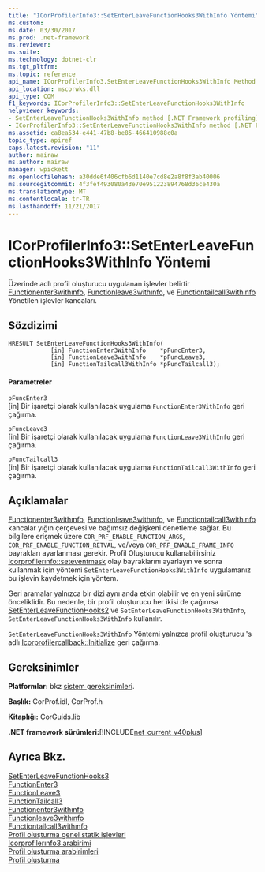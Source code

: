 ```yaml
---
title: "ICorProfilerInfo3::SetEnterLeaveFunctionHooks3WithInfo Yöntemi"
ms.custom: 
ms.date: 03/30/2017
ms.prod: .net-framework
ms.reviewer: 
ms.suite: 
ms.technology: dotnet-clr
ms.tgt_pltfrm: 
ms.topic: reference
api_name: ICorProfilerInfo3.SetEnterLeaveFunctionHooks3WithInfo Method
api_location: mscorwks.dll
api_type: COM
f1_keywords: ICorProfilerInfo3::SetEnterLeaveFunctionHooks3WithInfo
helpviewer_keywords:
- SetEnterLeaveFunctionHooks3WithInfo method [.NET Framework profiling]
- ICorProfilerInfo3::SetEnterLeaveFunctionHooks3WithInfo method [.NET Framework profiling]
ms.assetid: ca8ea534-e441-47b8-be85-466410988c0a
topic_type: apiref
caps.latest.revision: "11"
author: mairaw
ms.author: mairaw
manager: wpickett
ms.openlocfilehash: a30dde6f406cfb6d1140e7cd8e2a8f8f3ab40006
ms.sourcegitcommit: 4f3fef493080a43e70e951223894768d36ce430a
ms.translationtype: MT
ms.contentlocale: tr-TR
ms.lasthandoff: 11/21/2017
---
```

# <a name="icorprofilerinfo3setenterleavefunctionhooks3withinfo-method"></a>ICorProfilerInfo3::SetEnterLeaveFunctionHooks3WithInfo Yöntemi
Üzerinde adlı profil oluşturucu uygulanan işlevler belirtir [Functionenter3withınfo](../../../../docs/framework/unmanaged-api/profiling/functionenter3withinfo-function.md), [Functionleave3withınfo](../../../../docs/framework/unmanaged-api/profiling/functionleave3withinfo-function.md), ve [Functiontailcall3withınfo](../../../../docs/framework/unmanaged-api/profiling/functiontailcall3withinfo-function.md) Yönetilen işlevler kancaları.  
  
## <a name="syntax"></a>Sözdizimi  
  
```  
HRESULT SetEnterLeaveFunctionHooks3WithInfo(  
            [in] FunctionEnter3WithInfo    *pFuncEnter3,  
            [in] FunctionLeave3withInfo    *pFuncLeave3,  
            [in] FunctionTailcall3WithInfo *pFuncTailcall3);  
```  
  
#### <a name="parameters"></a>Parametreler  
 `pFuncEnter3`  
 [in] Bir işaretçi olarak kullanılacak uygulama `FunctionEnter3WithInfo` geri çağırma.  
  
 `pFuncLeave3`  
 [in] Bir işaretçi olarak kullanılacak uygulama `FunctionLeave3WithInfo` geri çağırma.  
  
 `pFuncTailcall3`  
 [in] Bir işaretçi olarak kullanılacak uygulama `FunctionTailcall3WithInfo` geri çağırma.  
  
## <a name="remarks"></a>Açıklamalar  
 [Functionenter3withınfo](../../../../docs/framework/unmanaged-api/profiling/functionenter3withinfo-function.md), [Functionleave3withınfo](../../../../docs/framework/unmanaged-api/profiling/functionleave3withinfo-function.md), ve [Functiontailcall3withınfo](../../../../docs/framework/unmanaged-api/profiling/functiontailcall3withinfo-function.md) kancalar yığın çerçevesi ve bağımsız değişkeni denetleme sağlar. Bu bilgilere erişmek üzere `COR_PRF_ENABLE_FUNCTION_ARGS`, `COR_PRF_ENABLE_FUNCTION_RETVAL`, ve/veya `COR_PRF_ENABLE_FRAME_INFO` bayrakları ayarlanması gerekir. Profil Oluşturucu kullanabilirsiniz [Icorprofilerınfo::seteventmask](../../../../docs/framework/unmanaged-api/profiling/icorprofilerinfo-seteventmask-method.md) olay bayraklarını ayarlayın ve sonra kullanmak için yöntemi `SetEnterLeaveFunctionHooks3WithInfo` uygulamanız bu işlevin kaydetmek için yöntem.  
  
 Geri aramalar yalnızca bir dizi aynı anda etkin olabilir ve en yeni sürüme önceliklidir. Bu nedenle, bir profil oluşturucu her ikisi de çağırırsa [SetEnterLeaveFunctionHooks2](../../../../docs/framework/unmanaged-api/profiling/icorprofilerinfo2-setenterleavefunctionhooks2-method.md) ve `SetEnterLeaveFunctionHooks3WithInfo`, `SetEnterLeaveFunctionHooks3WithInfo` kullanılır.  
  
 `SetEnterLeaveFunctionHooks3WithInfo` Yöntemi yalnızca profil oluşturucu 's adlı [Icorprofilercallback::Initialize](../../../../docs/framework/unmanaged-api/profiling/icorprofilercallback-initialize-method.md) geri çağırma.  
  
## <a name="requirements"></a>Gereksinimler  
 **Platformlar:** bkz [sistem gereksinimleri](../../../../docs/framework/get-started/system-requirements.md).  
  
 **Başlık:** CorProf.idl, CorProf.h  
  
 **Kitaplığı:** CorGuids.lib  
  
 **.NET framework sürümleri:**[!INCLUDE[net_current_v40plus](../../../../includes/net-current-v40plus-md.md)]  
  
## <a name="see-also"></a>Ayrıca Bkz.  
 [SetEnterLeaveFunctionHooks3](../../../../docs/framework/unmanaged-api/profiling/icorprofilerinfo3-setenterleavefunctionhooks3-method.md)  
 [FunctionEnter3](../../../../docs/framework/unmanaged-api/profiling/functionenter3-function.md)  
 [FunctionLeave3](../../../../docs/framework/unmanaged-api/profiling/functionleave3-function.md)  
 [FunctionTailcall3](../../../../docs/framework/unmanaged-api/profiling/functiontailcall3-function.md)  
 [Functionenter3withınfo](../../../../docs/framework/unmanaged-api/profiling/functionenter3withinfo-function.md)  
 [Functionleave3withınfo](../../../../docs/framework/unmanaged-api/profiling/functionleave3withinfo-function.md)  
 [Functiontailcall3withınfo](../../../../docs/framework/unmanaged-api/profiling/functiontailcall3withinfo-function.md)  
 [Profil oluşturma genel statik işlevleri](../../../../docs/framework/unmanaged-api/profiling/profiling-global-static-functions.md)  
 [Icorprofilerınfo3 arabirimi](../../../../docs/framework/unmanaged-api/profiling/icorprofilerinfo3-interface.md)  
 [Profil oluşturma arabirimleri](../../../../docs/framework/unmanaged-api/profiling/profiling-interfaces.md)  
 [Profil oluşturma](../../../../docs/framework/unmanaged-api/profiling/index.md)
